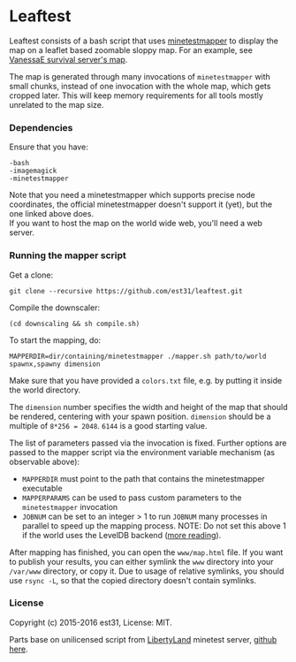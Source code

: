 # Leaftest

Leaftest consists of a bash script that uses [minetestmapper](https://github.com/Rogier-5/minetest-mapper-cpp) to display the map on a leaflet based zoomable sloppy map.
For an example, see [VanessaE survival server's map](https://daconcepts.com/vanessa/hobbies/minetest/worldmaps/Survival_World/map.html).

The map is generated through many invocations of `minetestmapper` with small chunks,
instead of one invocation with the whole map, which gets cropped later.
This will keep memory requirements for all tools mostly unrelated to the map size.

### Dependencies

Ensure that you have:

    -bash
    -imagemagick
    -minetestmapper

Note that you need a minetestmapper which supports precise node coordinates,
the official minetestmapper doesn't support it (yet), but the one linked above
does.<br/>
If you want to host the map on the world wide web, you'll need a web server.

### Running the mapper script

Get a clone:
```
git clone --recursive https://github.com/est31/leaftest.git
```

Compile the downscaler:
```
(cd downscaling && sh compile.sh)
```

To start the mapping, do:
```
MAPPERDIR=dir/containing/minetestmapper ./mapper.sh path/to/world spawnx,spawny dimension
```

Make sure that you have provided a `colors.txt` file, e.g. by putting it inside the world directory.

The `dimension` number specifies the width and height of the map that should be rendered, centering with your spawn position. `dimension` should be a multiple of `8*256 = 2048`. `6144` is a good starting value.

The list of parameters passed via the invocation is fixed.
Further options are passed to the mapper script via the
environment variable mechanism (as observable above):

* `MAPPERDIR` must point to the path that contains the minetestmapper executable
* `MAPPERPARAMS` can be used to pass custom parameters to the `minetestmapper` invocation
* `JOBNUM` can be set to an integer > 1 to run `JOBNUM` many processes in parallel to speed up the mapping process. NOTE: Do not set this above 1 if the world uses the LevelDB backend ([more reading](https://github.com/est31/leaftest/issues/20)).

After mapping has finished, you can open the `www/map.html` file. If you want to publish your results, you can either symlink the `www` directory into your `/var/www` directory, or copy it. Due to usage of relative symlinks, you should use `rsync -L`, so that the copied directory doesn't contain symlinks.

### License
Copyright (c) 2015-2016 est31, License: MIT.

Parts base on unilicensed script from [LibertyLand](http://www.ayntest.net/pages/liberty-land-map.html) minetest server, [github here](https://github.com/ayntest/ayntest.github.io).
